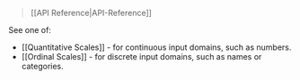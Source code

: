 > [[API Reference|API-Reference]]

See one of:

* [[Quantitative Scales]] - for continuous input domains, such as numbers.
* [[Ordinal Scales]] - for discrete input domains, such as names or categories.


